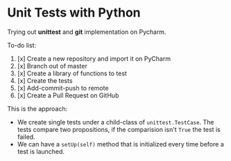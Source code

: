 # Unit Tests with Python
Trying out __unittest__ and __git__ implementation on Pycharm.

To-do list:
1. [x] Create a new repository and import it on PyCharm
2. [x] Branch out of master
3. [x] Create a library of functions to test
4. [x] Create the tests
5. [x] Add-commit-push to remote
6. [x] Create a Pull Request on GitHub

This is the approach:
* We create single tests under a child-class of `unittest.TestCase`. The tests compare two propositions, if the comparision isn't `True` the test is failed.
* We can have a `setUp(self)` method that is initialized every time before a test is launched.

